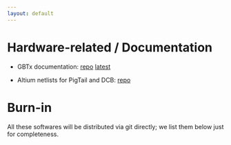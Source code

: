 ```yaml
---
layout: default
---
```


# Hardware-related / Documentation
* GBTx documentation:
[repo](https://github.com/ypsun-umd/gbtx_communication_doc)
[latest](https://github.com/ypsun-umd/gbtx_communication_doc/releases/latest)

* Altium netlists for PigTail and DCB:
[repo](https://github.com/ZishuoYang/UT-Backplane-mapping)

# Burn-in
All these softwares will be distributed via git directly;
we list them below just for completeness.
